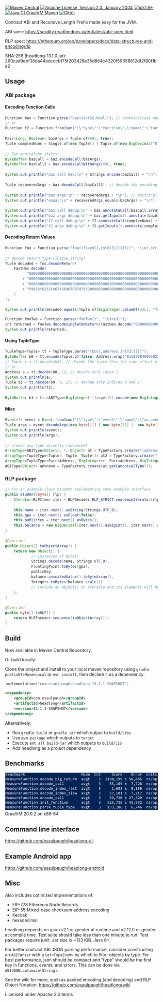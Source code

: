 [![Maven Central](https://img.shields.io/maven-central/v/com.esaulpaugh/headlong.svg?label=Maven%20Central)](https://central.sonatype.com/artifact/com.esaulpaugh/headlong)
[![Apache License, Version 2.0, January 2004](https://img.shields.io/github/license/apache/maven.svg?label=License)](https://www.apache.org/licenses/LICENSE-2.0)
[![jdk1.8+](https://img.shields.io/badge/JDK-1.8+-blue.svg)](https://openjdk.java.net/)
[![Java CI GraalVM Maven](https://github.com/esaulpaugh/headlong/actions/workflows/graalvm.yml/badge.svg)](https://github.com/esaulpaugh/headlong/actions/workflows/graalvm.yml)
[![Gitter](https://badges.gitter.im/esaulpaugh-headlong/community.svg)](https://gitter.im/esaulpaugh-headlong/community)

Contract ABI and Recursive Length Prefix made easy for the JVM.

ABI spec: https://solidity.readthedocs.io/en/latest/abi-spec.html

RLP spec: https://ethereum.org/en/developers/docs/data-structures-and-encoding/rlp

SHA-256 (headlong-13.1.0.jar): 260cad9ebf38da44edcdcbf75f203428e35d864c4320f59658812df2f80f1ba2

## Usage

### ABI package

#### Encoding Function Calls

```java
Function baz = Function.parse("baz(uint32,bool)"); // canonicalizes and parses any signature
// or
Function f2 = Function.fromJson("{\"type\":\"function\",\"name\":\"foo\",\"inputs\":[{\"name\":\"complex_nums\",\"type\":\"tuple[]\",\"components\":[{\"name\":\"real\",\"type\":\"fixed168x10\"},{\"name\":\"imaginary\",\"type\":\"fixed168x10\"}]}]}");

Pair<Long, Boolean> bazArgs = Tuple.of(69L, true);
Tuple complexNums = Single.of(new Tuple[] { Tuple.of(new BigDecimal("0.0090000000"), new BigDecimal("1.9500000000")) });

// Two equivalent styles:
ByteBuffer bazCall = baz.encodeCall(bazArgs);
ByteBuffer bazCall2 = baz.encodeCallWithArgs(69L, true);

System.out.println("baz call hex:\n" + Strings.encode(bazCall) + "\n"); // hexadecimal encoding (without 0x prefix)

Tuple recoveredArgs = baz.decodeCall(bazCall2); // decode the encoding back to the original args

System.out.println("baz args:\n" + recoveredArgs + "\n"); // toString()
System.out.println("equal:\n" + recoveredArgs.equals(bazArgs) + "\n"); // test for equality

System.out.println("baz call debug:\n" + baz.annotateCall(bazCall.array()) + "\n"); // human-readable, for debugging function calls (expects input to start with 4-byte selector)
System.out.println("baz args debug:\n" + baz.getInputs().annotate(bazArgs) + "\n"); // human-readable, for debugging encodings without a selector
System.out.println("f2 call debug:\n" + f2.annotateCall(complexNums) + "\n");
System.out.println("f2 args debug:\n" + f2.getInputs().annotate(complexNums));
```

#### Decoding Return Values

```java
Function foo = Function.parse("foo((fixed[],int8)[1][][5])", "(int,string)");

// decode return type (int256,string)
Tuple decoded = foo.decodeReturn(
    FastHex.decode(
          "000000000000000000000000000000000000000000000000000000000000002A"
        + "0000000000000000000000000000000000000000000000000000000000000040"
        + "000000000000000000000000000000000000000000000000000000000000000e"
        + "59616f62616e6745696768747939000000000000000000000000000000000000"
    )
);

System.out.println(decoded.equals(Tuple.of(BigInteger.valueOf(42L), "YaobangEighty9")));
```

```java
Function fooTwo = Function.parse("fooTwo()", "(uint8)");
int returned = fooTwo.decodeSingletonReturn(FastHex.decode("00000000000000000000000000000000000000000000000000000000000000FF")); // uint8 corresponds to int
System.out.println(returned);
```

#### Using TupleType

```java
TupleType<Tuple> tt = TupleType.parse("(bool,address,int72[][])");
ByteBuffer b0 = tt.encode(Tuple.of(false, Address.wrap("0x52908400098527886E0F7030069857D2E4169EE7"), new BigInteger[0][]));
// Tuple t = tt.decode(b0); // decode the tuple (has the side effect of advancing the ByteBuffer's position)
// or...
Address a = tt.decode(b0, 1); // decode only index 1
System.out.println(a);
Tuple t2 = tt.decode(b0, 0, 2); // decode only indices 0 and 2
System.out.println(t2);

ByteBuffer b1 = tt.<ABIType<BigInteger[][]>>get(2).encode(new BigInteger[][] {  }); // encode only int72[][]
```

#### Misc

```java
Event<?> event = Event.fromJson("{\"type\":\"event\",\"name\":\"an_event\",\"inputs\":[{\"name\":\"a\",\"type\":\"bytes\",\"indexed\":true},{\"name\":\"b\",\"type\":\"uint256\",\"indexed\":false}],\"anonymous\":true}");
Tuple args = event.decodeArgs(new byte[][] { new byte[32] }, new byte[32]);
System.out.println(event);
System.out.println(args);

// create any type directly (advanced)
ArrayType<ABIType<Object>, ?, Object> at = TypeFactory.create("(address,int)[]");
ArrayType<TupleType<Tuple>, Tuple, Tuple[]> at2 = TypeFactory.create("(address,int)[]");
ArrayType<TupleType<Pair<Address, BigInteger>>, Pair<Address, BigInteger>, Pair<Address, BigInteger>[]> at3 = TypeFactory.create("(address,int)[]");
ABIType<Object> unknown = TypeFactory.create(at.getCanonicalType());
```

### RLP package

```java
// for an example class Student implementing some example interface
public Student(byte[] rlp) {
    Iterator<RLPItem> iter = RLPDecoder.RLP_STRICT.sequenceIterator(rlp);
    
    this.name = iter.next().asString(Strings.UTF_8);
    this.gpa = iter.next().asFloat(false);
    this.publicKey = iter.next().asBytes();
    this.balance = new BigDecimal(iter.next().asBigInt(), iter.next().asInt());
}

@Override
public Object[] toObjectArray() {
    return new Object[] {
            // instances of byte[]
            Strings.decode(name, Strings.UTF_8),
            FloatingPoint.toBytes(gpa),
            publicKey,
            balance.unscaledValue().toByteArray(),
            Integers.toBytes(balance.scale())
            // include an Object[] or Iterable and its elements will be encoded as an RLP list (which may include other lists)
    };
}

@Override
public byte[] toRLP() {
    return RLPEncoder.sequence(toObjectArray());
}
```

## Build

Now available in Maven Central Repository.

Or build locally:

Clone the project and install to your local maven repository using `gradle publishToMavenLocal` or `mvn install`, then declare it as a dependency:

```kotlin
implementation("com.esaulpaugh:headlong:13.1.1-SNAPSHOT")
```

```xml
<dependency>
    <groupId>com.esaulpaugh</groupId>
    <artifactId>headlong</artifactId>
    <version>13.1.1-SNAPSHOT</version>
</dependency>
```
Alternatively:

* Run `gradle build` or `gradle jar` which output to `build/libs`
* Use `mvn package` which outputs to `target`
* Execute `ant all build-jar` which outputs to `build/lib`
* Add headlong as a project dependency

## Benchmarks

![Screenshot](https://github.com/esaulpaugh/headlong/blob/master/benchmark_results.PNG)
GraalVM 20.0.2 on x86-64

## Command line interface

https://github.com/esaulpaugh/headlong-cli

## Example Android app

https://github.com/esaulpaugh/headlong-android

## Misc

Also includes optimized implementations of:

* EIP-778 Ethereum Node Records
* EIP-55 Mixed-case checksum address encoding
* Keccak
* hexadecimal

headlong depends on gson v2.1 or greater at runtime and v2.12.0 or greater at compile time. Test suite should take less than one minute to run. Test packages require junit. Jar size is ~133 KiB. Java 8+.

For better contract ABI JSON parsing performance, consider constructing an `ABIParser` with a `Set<TypeEnum>` by which to filter objects by type. For best performance, json should be compact and "type" should be the first key in functions, events, and errors. This can be done via `ABIJSON.optimize(String)`.

See the wiki for more, such as packed encoding (and decoding) and RLP Object Notation: https://github.com/esaulpaugh/headlong/wiki

Licensed under Apache 2.0 terms
